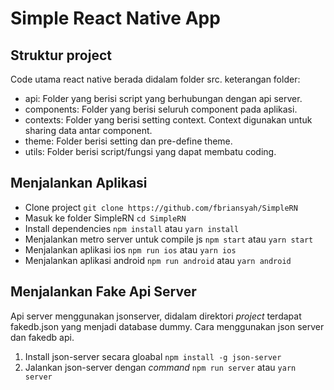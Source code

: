 # Simple React Native App

## Struktur project

Code utama react native berada didalam folder src. keterangan folder:
- api: Folder yang berisi script yang berhubungan dengan api server.
- components: Folder yang berisi seluruh component pada aplikasi.
- contexts: Folder yang berisi setting context. Context digunakan untuk sharing data
  antar component.
- theme: Folder berisi setting dan pre-define theme.
- utils: Folder berisi script/fungsi yang dapat membatu coding.

## Menjalankan Aplikasi

* Clone project `git clone https://github.com/fbriansyah/SimpleRN`
* Masuk ke folder SimpleRN `cd SimpleRN`
* Install dependencies `npm install` atau `yarn install`
* Menjalankan metro server untuk compile js `npm start` atau `yarn start`
* Menjalankan aplikasi ios `npm run ios` atau `yarn ios`
* Menjalankan aplikasi android `npm run android` atau `yarn android`

## Menjalankan Fake Api Server
Api server menggunakan jsonserver, didalam direktori _project_ terdapat fakedb.json yang menjadi
database dummy. Cara menggunakan json server dan fakedb api.

1. Install json-server secara gloabal `npm install -g json-server`
2. Jalankan json-server dengan _command_ `npm run server` atau `yarn server`